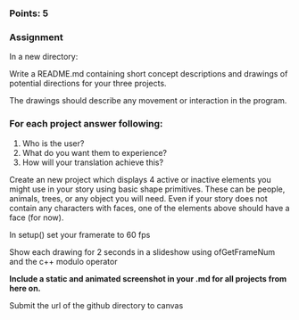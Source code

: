 ### Points: 5
### Assignment
In a new directory:

Write a README.md containing short concept descriptions and drawings of potential directions for your three projects.

The drawings should describe any movement or interaction in the program.

### For each project answer following:
1. Who is the user?
2. What do you want them to experience?
3. How will your translation achieve this?


Create an new project which displays 4 active or inactive elements you might use in your story using basic shape primitives.  These can be people, animals, trees, or any object you will need.  Even if your story does not contain any characters with faces, one of the elements above should have a face (for now).

In setup() set your framerate to 60 fps

Show each drawing for 2 seconds in a slideshow using ofGetFrameNum and the c++ modulo operator

**Include a static and animated screenshot in your .md for all projects from here on.**

Submit the url of the github directory to canvas

